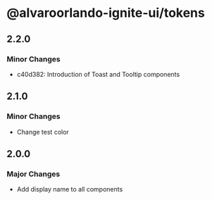 # @alvaroorlando-ignite-ui/tokens

## 2.2.0

### Minor Changes

- c40d382: Introduction of Toast and Tooltip components

## 2.1.0

### Minor Changes

- Change test color

## 2.0.0

### Major Changes

- Add display name to all components
